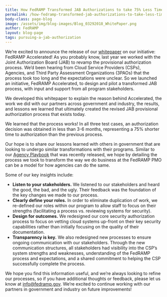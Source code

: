 ```yaml
---
title: How FedRAMP Transformed JAB Authorizations to take 75% Less Time
permalink: /how-fedramp-transformed-jab-authorizations-to-take-less-time/
body-class: page-blog
image: /assets/img/blog-images/Blog_03292018_WhitePaper.png
author: FedRAMP
layout: blog-page
tags: pursuing-a-jab-authorization
---
```

We’re excited to announce the release of our <a href="{{site.baseurl}}/assets/resources/documents/FedRAMP_Accelerated_A_Case_Study_For_Change_Within_Government.pdf">whitepaper</a> on our initiative: FedRAMP Accelerated! As you probably know, last year we worked with the Joint Authorization Board (JAB) to revamp the provisional authorization process. We’d been hearing from Cloud Service Providers (CSPs), Agencies, and Third Party Assessment Organizations (3PAOs) that the process took too long and the expectations were unclear. So we launched an initiative, FedRAMP Accelerated, to design and pilot a transformed JAB process, with input and support from all program stakeholders. 

We developed this whitepaper to explain the reason behind Accelerated, the work we did with our partners across government and industry, the results, and lessons we learned that ultimately created the revised JAB provisional authorization process that exists today. 

We learned that the process works! In all three test cases, an authorization decision was obtained in less than 3-6 months, representing a 75% shorter time to authorization than the previous process. 

Our hope is to share our lessons learned with others in government that are looking to undergo similar transformations with their programs. Similar to our <a href="https://www.fedramp.gov/assets/resources/documents/Agency_Authorization_Playbook.pdf">Agency Playbook</a> that was recently released, we hope by detailing the process we took to transform the way we do business at the FedRAMP PMO can be a model for how agencies can do the same.

Some of our key insights include:

* **Listen to your stakeholders.** We listened to our stakeholders and heard the good, the bad, and the ugly. Their feedback was the foundation of the key changes we made to our process. 
* **Clearly define your roles.** In order to eliminate duplication of work, we re-defined our roles within our program to allow staff to focus on their strengths (facilitating a process vs. reviewing systems for security). 
* **Design for outcomes.** We redesigned our core security authorization process to focus on vetting cloud systems up-front on their key security capabilities rather than initially focusing on the quality of their documentation. 
* **Transparency is key.** We also redesigned new processes to ensure ongoing communication with our stakeholders. Through the new communication structures, all stakeholders had visibility into the CSP’s system strengths and weaknesses, understanding of the FedRAMP process and expectations, and a shared commitment to helping the CSP successfully complete the process. 

We hope you find this information useful, and we’re always looking to refine our processes, so if you have additional thoughts or feedback, please let us know at info@fedramp.gov. We’re excited to continue working with our partners in government and industry on future improvements!


